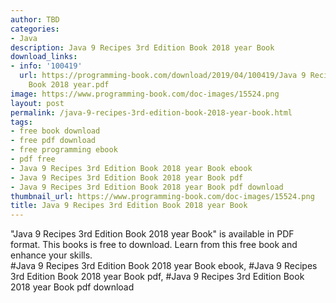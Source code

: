 ```yaml
---
author: TBD
categories:
- Java
description: Java 9 Recipes 3rd Edition Book 2018 year Book
download_links:
- info: '100419'
  url: https://programming-book.com/download/2019/04/100419/Java 9 Recipes 3rd Edition
    Book 2018 year.pdf
image: https://www.programming-book.com/doc-images/15524.png
layout: post
permalink: /java-9-recipes-3rd-edition-book-2018-year-book.html
tags:
- free book download
- free pdf download
- free programming ebook
- pdf free
- Java 9 Recipes 3rd Edition Book 2018 year Book ebook
- Java 9 Recipes 3rd Edition Book 2018 year Book pdf
- Java 9 Recipes 3rd Edition Book 2018 year Book pdf download
thumbnail_url: https://www.programming-book.com/doc-images/15524.png
title: Java 9 Recipes 3rd Edition Book 2018 year Book
---
```


 
<div class="item-desc text-justify">
  "Java 9 Recipes 3rd Edition Book 2018 year Book" is available in PDF format. This books is free to download. Learn from this free book and enhance your skills.
  <br>
  #Java 9 Recipes 3rd Edition Book 2018 year Book ebook, #Java 9 Recipes 3rd Edition Book 2018 year Book pdf, #Java 9 Recipes 3rd Edition Book 2018 year Book pdf download
</div>